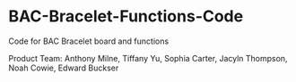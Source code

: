 # BAC-Bracelet-Functions-Code
Code for BAC Bracelet board and functions

Product Team: Anthony Milne, Tiffany Yu, Sophia Carter, Jacyln Thompson, Noah Cowie, Edward Buckser
